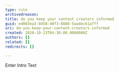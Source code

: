 ```yaml
---
type: rule
archivedreason: 
title: do you keep your content creators informed
guid: ed083ea3-8458-40f3-8880-5aadec61afff
uri: do-you-keep-your-content-creators-informed
created: 2020-10-13T04:30:00.0000000Z
authors: []
related: []
redirects: []

---
```


Enter Intro Text 
<!--endintro-->
